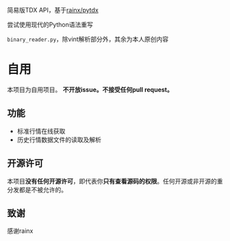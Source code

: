 简易版TDX API，基于[rainx/pytdx](https://github.com/rainx/pytdx)

尝试使用现代的Python语法重写

`binary_reader.py`，除vint解析部分外，其余为本人原创内容

# **自用**
本项目为自用项目。
**不开放issue。不接受任何pull request。**

## 功能
+ 标准行情在线获取
+ 历史行情数据文件的读取及解析

## 开源许可
本项目**没有任何开源许可**，即代表你**只有查看源码的权限**。任何开源或非开源的重分发都是不被允许的。

## 致谢

感谢rainx

